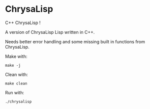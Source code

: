 # ChrysaLisp

C++ ChrysaLisp !

A version of ChrysaLisp Lisp written in C++.

Needs better error handling and some missing built in functions from ChrysaLisp.


Make with:

```
make -j
```

Clean with:

```
make clean
```

Run with:

```
./chrysalisp
```
